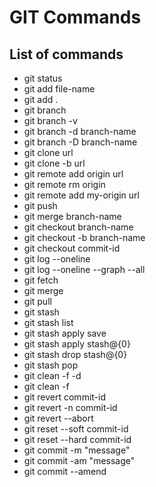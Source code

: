 # GIT Commands
## List of commands
- git status
- git add file-name
- git add .
- git branch
- git branch -v
- git branch -d branch-name
- git branch -D branch-name
- git clone url
- git clone -b url
- git remote add origin url
- git remote rm origin
- git remote add my-origin url
- git push
- git merge branch-name
- git checkout branch-name
- git checkout -b branch-name
- git checkout commit-id
- git log --oneline
- git log --oneline --graph --all
- git fetch
- git merge
- git pull
- git stash
- git stash list
- git stash apply save
- git stash apply stash@{0}
- git stash drop stash@{0}
- git stash pop
- git clean -f -d
- git clean -f
- git revert commit-id
- git revert -n commit-id
- git revert --abort
- git reset --soft commit-id
- git reset --hard commit-id
- git commit -m "message"
- git commit -am "message"
- git commit --amend

